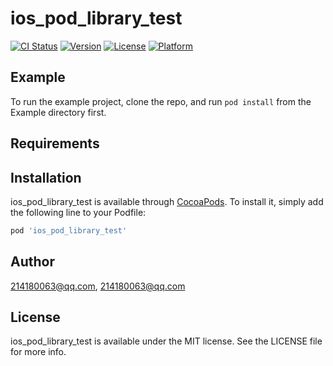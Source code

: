 # ios_pod_library_test

[![CI Status](https://img.shields.io/travis/214180063@qq.com/ios_pod_library_test.svg?style=flat)](https://travis-ci.org/214180063@qq.com/ios_pod_library_test)
[![Version](https://img.shields.io/cocoapods/v/ios_pod_library_test.svg?style=flat)](https://cocoapods.org/pods/ios_pod_library_test)
[![License](https://img.shields.io/cocoapods/l/ios_pod_library_test.svg?style=flat)](https://cocoapods.org/pods/ios_pod_library_test)
[![Platform](https://img.shields.io/cocoapods/p/ios_pod_library_test.svg?style=flat)](https://cocoapods.org/pods/ios_pod_library_test)

## Example

To run the example project, clone the repo, and run `pod install` from the Example directory first.

## Requirements

## Installation

ios_pod_library_test is available through [CocoaPods](https://cocoapods.org). To install
it, simply add the following line to your Podfile:

```ruby
pod 'ios_pod_library_test'
```

## Author

214180063@qq.com, 214180063@qq.com

## License

ios_pod_library_test is available under the MIT license. See the LICENSE file for more info.
